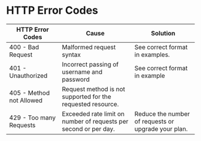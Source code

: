 # HTTP Error Codes

| **HTTP Error Codes**     | **Cause**                                                        | **Solution**                                        |
| ------------------------ | ---------------------------------------------------------------- | --------------------------------------------------- |
| 400 - Bad Request        | Malformed request syntax                                         | See correct format in examples.                     |
| 401 - Unauthorized       | Incorrect passing of username and password                       | See correct format in example                       |
| 405 - Method not Allowed | Request method is not supported for the requested resource.      | ​                                                   |
| 429 - Too many Requests  | Exceeded rate limit on number of requests per second or per day. | Reduce the number of requests or upgrade your plan. |



